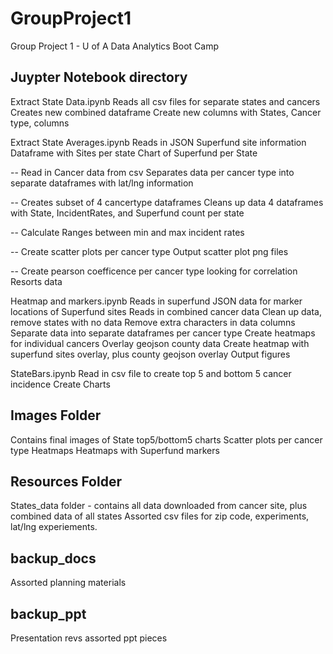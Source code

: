 # GroupProject1
Group Project 1 - U of A Data Analytics Boot Camp

## Juypter Notebook directory

Extract State Data.ipynb
  Reads all csv files for separate states and cancers
  Creates new combined dataframe
    Create new columns with States, Cancer type, columns

Extract State Averages.ipynb
    Reads in JSON Superfund site information
    Dataframe with Sites per state
    Chart of Superfund per State
    
-- Read in Cancer data from csv
    Separates data per cancer type into separate dataframes with lat/lng information
    
-- Creates subset of 4 cancertype dataframes
    Cleans up data
    4 dataframes with State, IncidentRates, and Superfund count per state
    
-- Calculate Ranges between min and max incident rates

-- Create scatter plots per cancer type
   Output scatter plot png files
   
-- Create pearson coefficence per cancer type looking for correlation
   Resorts data
   
Heatmap and markers.ipynb
  Reads in superfund JSON data for marker locations of Superfund sites
  Reads in combined cancer data 
  Clean up data, remove states with no data
  Remove extra characters in data columns
  Separate data into separate dataframes per cancer type
  Create heatmaps for individual cancers
  Overlay geojson county data
  Create heatmap with superfund sites overlay, plus county geojson overlay
  Output figures

StateBars.ipynb
  Read in csv file to create top 5 and bottom 5 cancer incidence
  Create Charts
  
## Images Folder
  Contains final images of State top5/bottom5 charts
  Scatter plots per cancer type
  Heatmaps
  Heatmaps with Superfund markers
  
## Resources Folder
  States_data folder - contains all data downloaded from cancer site, plus combined data of all states
  Assorted csv files for zip code, experiments, lat/lng experiements.
  
## backup_docs
  Assorted planning materials

## backup_ppt
  Presentation revs assorted ppt pieces
